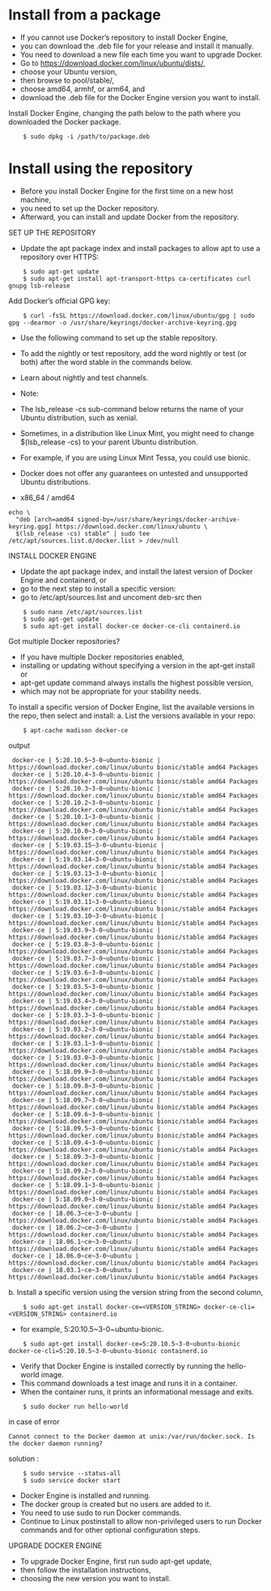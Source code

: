 # Install from a package
- If you cannot use Docker’s repository to install Docker Engine, 
- you can download the .deb file for your release and install it manually. 
- You need to download a new file each time you want to upgrade Docker.
- Go to https://download.docker.com/linux/ubuntu/dists/, 
- choose your Ubuntu version, 
- then browse to pool/stable/, 
- choose amd64, armhf, or arm64, and 
- download the .deb file for the Docker Engine version you want to install.

Install Docker Engine, changing the path below to the path where you downloaded the Docker package.
```
    $ sudo dpkg -i /path/to/package.deb
```


# Install using the repository
- Before you install Docker Engine for the first time on a new host machine, 
- you need to set up the Docker repository. 
- Afterward, you can install and update Docker from the repository.

SET UP THE REPOSITORY
- Update the apt package index and install packages to allow apt to use a repository over HTTPS:
```
    $ sudo apt-get update
    $ sudo apt-get install apt-transport-https ca-certificates curl gnupg lsb-release
```
Add Docker’s official GPG key:
```
    $ curl -fsSL https://download.docker.com/linux/ubuntu/gpg | sudo gpg --dearmor -o /usr/share/keyrings/docker-archive-keyring.gpg
```

- Use the following command to set up the stable repository. 
- To add the nightly or test repository, add the word nightly or test (or both) after the word stable in the commands below. 
- Learn about nightly and test channels.

- Note: 
- The lsb_release -cs sub-command below returns the name of your Ubuntu distribution, such as xenial. 
- Sometimes, in a distribution like Linux Mint, you might need to change $(lsb_release -cs) to your parent Ubuntu distribution. 
- For example, if you are using Linux Mint Tessa, you could use bionic. 
- Docker does not offer any guarantees on untested and unsupported Ubuntu distributions.
- x86_64 / amd64

```
echo \
  "deb [arch=amd64 signed-by=/usr/share/keyrings/docker-archive-keyring.gpg] https://download.docker.com/linux/ubuntu \
  $(lsb_release -cs) stable" | sudo tee /etc/apt/sources.list.d/docker.list > /dev/null
```

INSTALL DOCKER ENGINE
- Update the apt package index, and install the latest version of Docker Engine and containerd, or 
- go to the next step to install a specific version:
- go to /etc/apt/sources.list and uncoment deb-src then 
``` 
    $ sudo nano /etc/apt/sources.list
    $ sudo apt-get update
    $ sudo apt-get install docker-ce docker-ce-cli containerd.io
```

Got multiple Docker repositories?
- If you have multiple Docker repositories enabled, 
- installing or updating without specifying a version in the apt-get install or 
- apt-get update command always installs the highest possible version, 
- which may not be appropriate for your stability needs.

To install a specific version of Docker Engine, list the available versions in the repo, then select and install:
a. List the versions available in your repo:
```
    $ apt-cache madison docker-ce
```
output 
```
 docker-ce | 5:20.10.5~3-0~ubuntu-bionic | https://download.docker.com/linux/ubuntu bionic/stable amd64 Packages
 docker-ce | 5:20.10.4~3-0~ubuntu-bionic | https://download.docker.com/linux/ubuntu bionic/stable amd64 Packages
 docker-ce | 5:20.10.3~3-0~ubuntu-bionic | https://download.docker.com/linux/ubuntu bionic/stable amd64 Packages
 docker-ce | 5:20.10.2~3-0~ubuntu-bionic | https://download.docker.com/linux/ubuntu bionic/stable amd64 Packages
 docker-ce | 5:20.10.1~3-0~ubuntu-bionic | https://download.docker.com/linux/ubuntu bionic/stable amd64 Packages
 docker-ce | 5:20.10.0~3-0~ubuntu-bionic | https://download.docker.com/linux/ubuntu bionic/stable amd64 Packages
 docker-ce | 5:19.03.15~3-0~ubuntu-bionic | https://download.docker.com/linux/ubuntu bionic/stable amd64 Packages
 docker-ce | 5:19.03.14~3-0~ubuntu-bionic | https://download.docker.com/linux/ubuntu bionic/stable amd64 Packages
 docker-ce | 5:19.03.13~3-0~ubuntu-bionic | https://download.docker.com/linux/ubuntu bionic/stable amd64 Packages
 docker-ce | 5:19.03.12~3-0~ubuntu-bionic | https://download.docker.com/linux/ubuntu bionic/stable amd64 Packages
 docker-ce | 5:19.03.11~3-0~ubuntu-bionic | https://download.docker.com/linux/ubuntu bionic/stable amd64 Packages
 docker-ce | 5:19.03.10~3-0~ubuntu-bionic | https://download.docker.com/linux/ubuntu bionic/stable amd64 Packages
 docker-ce | 5:19.03.9~3-0~ubuntu-bionic | https://download.docker.com/linux/ubuntu bionic/stable amd64 Packages
 docker-ce | 5:19.03.8~3-0~ubuntu-bionic | https://download.docker.com/linux/ubuntu bionic/stable amd64 Packages
 docker-ce | 5:19.03.7~3-0~ubuntu-bionic | https://download.docker.com/linux/ubuntu bionic/stable amd64 Packages
 docker-ce | 5:19.03.6~3-0~ubuntu-bionic | https://download.docker.com/linux/ubuntu bionic/stable amd64 Packages
 docker-ce | 5:19.03.5~3-0~ubuntu-bionic | https://download.docker.com/linux/ubuntu bionic/stable amd64 Packages
 docker-ce | 5:19.03.4~3-0~ubuntu-bionic | https://download.docker.com/linux/ubuntu bionic/stable amd64 Packages
 docker-ce | 5:19.03.3~3-0~ubuntu-bionic | https://download.docker.com/linux/ubuntu bionic/stable amd64 Packages
 docker-ce | 5:19.03.2~3-0~ubuntu-bionic | https://download.docker.com/linux/ubuntu bionic/stable amd64 Packages
 docker-ce | 5:19.03.1~3-0~ubuntu-bionic | https://download.docker.com/linux/ubuntu bionic/stable amd64 Packages
 docker-ce | 5:19.03.0~3-0~ubuntu-bionic | https://download.docker.com/linux/ubuntu bionic/stable amd64 Packages
 docker-ce | 5:18.09.9~3-0~ubuntu-bionic | https://download.docker.com/linux/ubuntu bionic/stable amd64 Packages
 docker-ce | 5:18.09.8~3-0~ubuntu-bionic | https://download.docker.com/linux/ubuntu bionic/stable amd64 Packages
 docker-ce | 5:18.09.7~3-0~ubuntu-bionic | https://download.docker.com/linux/ubuntu bionic/stable amd64 Packages
 docker-ce | 5:18.09.6~3-0~ubuntu-bionic | https://download.docker.com/linux/ubuntu bionic/stable amd64 Packages
 docker-ce | 5:18.09.5~3-0~ubuntu-bionic | https://download.docker.com/linux/ubuntu bionic/stable amd64 Packages
 docker-ce | 5:18.09.4~3-0~ubuntu-bionic | https://download.docker.com/linux/ubuntu bionic/stable amd64 Packages
 docker-ce | 5:18.09.3~3-0~ubuntu-bionic | https://download.docker.com/linux/ubuntu bionic/stable amd64 Packages
 docker-ce | 5:18.09.2~3-0~ubuntu-bionic | https://download.docker.com/linux/ubuntu bionic/stable amd64 Packages
 docker-ce | 5:18.09.1~3-0~ubuntu-bionic | https://download.docker.com/linux/ubuntu bionic/stable amd64 Packages
 docker-ce | 5:18.09.0~3-0~ubuntu-bionic | https://download.docker.com/linux/ubuntu bionic/stable amd64 Packages
 docker-ce | 18.06.3~ce~3-0~ubuntu | https://download.docker.com/linux/ubuntu bionic/stable amd64 Packages
 docker-ce | 18.06.2~ce~3-0~ubuntu | https://download.docker.com/linux/ubuntu bionic/stable amd64 Packages
 docker-ce | 18.06.1~ce~3-0~ubuntu | https://download.docker.com/linux/ubuntu bionic/stable amd64 Packages
 docker-ce | 18.06.0~ce~3-0~ubuntu | https://download.docker.com/linux/ubuntu bionic/stable amd64 Packages
 docker-ce | 18.03.1~ce~3-0~ubuntu | https://download.docker.com/linux/ubuntu bionic/stable amd64 Packages
```

b. Install a specific version using the version string from the second column, 
```
    $ sudo apt-get install docker-ce=<VERSION_STRING> docker-ce-cli=<VERSION_STRING> containerd.io
```

- for example, 5:20.10.5~3-0~ubuntu-bionic.
```
    $ sudo apt-get install docker-ce=5:20.10.5~3-0~ubuntu-bionic docker-ce-cli=5:20.10.5~3-0~ubuntu-bionic containerd.io
```

- Verify that Docker Engine is installed correctly by running the hello-world image.
- This command downloads a test image and runs it in a container. 
- When the container runs, it prints an informational message and exits.
```
    $ sudo docker run hello-world
```
in case of error 
```
Cannot connect to the Docker daemon at unix:/var/run/docker.sock. Is the docker daemon running?

```

solution :
```
    $ sudo service --status-all 
    $ sudo service docker start

```

- Docker Engine is installed and running. 
- The docker group is created but no users are added to it. 
- You need to use sudo to run Docker commands. 
- Continue to Linux postinstall to allow non-privileged users to run Docker commands and for other optional configuration steps.

UPGRADE DOCKER ENGINE
- To upgrade Docker Engine, first run sudo apt-get update, 
- then follow the installation instructions, 
- choosing the new version you want to install.


